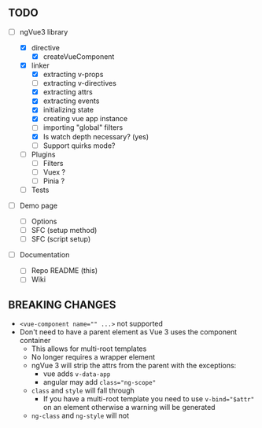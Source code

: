 ## TODO

- [ ] ngVue3 library

  - [x] directive
    - [x] createVueComponent
  - [x] linker
    - [x] extracting v-props
    - [ ] extracting v-directives
    - [x] extracting attrs
    - [x] extracting events
    - [x] initializing state
    - [x] creating vue app instance
    - [ ] importing "global" filters
    - [x] Is watch depth necessary? (yes)
    - [ ] Support quirks mode?
  - [ ] Plugins
    - [ ] Filters
    - [ ] Vuex ?
    - [ ] Pinia ?
  - [ ] Tests

- [ ] Demo page

  - [ ] Options
  - [ ] SFC (setup method)
  - [ ] SFC (script setup)

- [ ] Documentation
  - [ ] Repo README (this)
  - [ ] Wiki

## BREAKING CHANGES

- `<vue-component name="" ...>` not supported
- Don't need to have a parent element as Vue 3 uses the component container
  - This allows for multi-root templates
  - No longer requires a wrapper element
  - ngVue 3 will strip the attrs from the parent with the exceptions:
    - vue adds `v-data-app`
    - angular may add `class="ng-scope"`
  - `class` and `style` will fall through
    - If you have a multi-root template you need to use `v-bind="$attr"` on an element otherwise a warning will be generated
  - `ng-class` and `ng-style` will not

